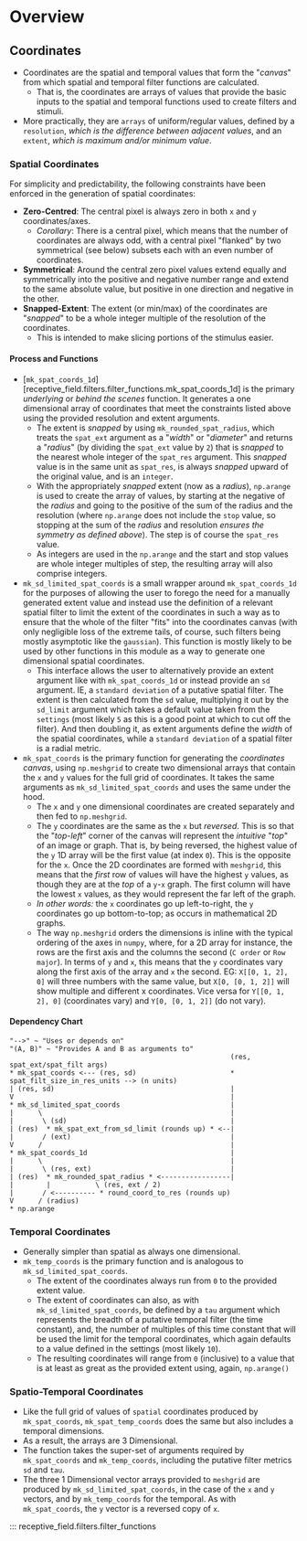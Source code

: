 # Overview

## Coordinates

* Coordinates are the spatial and temporal values that form the "*canvas*" from which spatial and temporal filter functions are calculated.  
	- That is, the coordinates are arrays of values that provide the basic inputs to the spatial and temporal functions used to create filters and stimuli.
* More practically, they are `arrays` of uniform/regular values, defined by a `resolution`, _which is the difference between adjacent values_, and an `extent`, _which is maximum and/or minimum value_.

### Spatial Coordinates

For simplicity and predictability, the following constraints have been enforced in the generation of spatial coordinates:

* **Zero-Centred**: The central pixel is always zero in both `x` and `y` coordinates/axes.
	- _Corollary_: There is a central pixel, which means that the number of coordinates are always odd, with a central pixel "flanked" by two symmetrical (see below) subsets each with an even number of coordinates.
* **Symmetrical**: Around the central zero pixel values extend equally and symmetrically into the positive and negative number range and extend to the same absolute value, but positive in one direction and negative in the other.
* **Snapped-Extent**: The extent (or min/max) of the coordinates are "_snapped_" to be a whole integer multiple of the resolution of the coordinates.
	- This is intended to make slicing portions of the stimulus easier.

#### Process and Functions

* [`mk_spat_coords_1d`][receptive_field.filters.filter_functions.mk_spat_coords_1d] is the primary *underlying* or *behind the scenes* function.  It generates a one dimensional array of coordinates that meet the constraints listed above using the provided resolution and extent arguments.
	- The extent is _snapped_ by using `mk_rounded_spat_radius`, which treats the `spat_ext` argument as a "*width*" or "*diameter*" and returns a "*radius*" (by dividing the `spat_ext` value by `2`) that is *snapped* to the nearest whole integer of the `spat_res` argument.  This *snapped* value is in the same unit as `spat_res`, is always *snapped* upward of the original value, and is an `integer`.
	- With the appropriately *snapped* extent (now as a *radius*), `np.arange` is used to create the array of values, by starting at the negative of the *radius* and going to the positive of the sum of the radius and the resolution (where `np.arange` does not include the `stop` value, so stopping at the sum of the *radius* and resolution *ensures the symmetry as defined above*).  The step is of course the `spat_res` value.
	- As integers are used in the `np.arange` and the start and stop values are whole integer multiples of step, the resulting array will also comprise integers.
* `mk_sd_limited_spat_coords` is a small wrapper around `mk_spat_coords_1d` for the purposes of allowing the user to forego the need for a manually generated extent value and instead use the definition of a relevant spatial filter to limit the extent of the coordinates in such a way as to ensure that the whole of the filter "fits" into the coordinates canvas (with only negligible loss of the extreme tails, of course, such filters being mostly asymptotic like the `gaussian`).  This function is mostly likely to be used by other functions in this module as a way to generate one dimensional spatial coordinates.
	- This interface allows the user to alternatively provide an extent argument like with `mk_spat_coords_1d` or instead provide an `sd` argument.  IE, a `standard deviation` of a putative spatial filter.  The extent is then calculated from the `sd` value, multiplying it out by the `sd_limit` argument which takes a default value taken from the `settings` (most likely `5` as this is a good point at which to cut off the filter).  And then doubling it, as extent arguments define the *width* of the spatial coordinates, while a `standard deviation` of a spatial filter is a radial metric.
* `mk_spat_coords` is the primary function for generating the *coordinates canvas*, using `np.meshgrid` to create two dimensional arrays that contain the `x` and `y` values for the full grid of coordinates.  It takes the same arguments as `mk_sd_limited_spat_coords` and uses the same under the hood.
	- The `x` and `y` one dimensional coordinates are created separately and then fed to `np.meshgrid`.
	- The `y` coordinates are the same as the `x` but _reversed_.  This is so that the "*top*-*left*" corner of the canvas will represent the *intuitive* "*top*" of an image or graph.  That is, by being reversed, the highest value of the `y` 1D array will be the first value (at index `0`).  This is the opposite for the `x`.  Once the 2D coordinates are formed with `meshgrid`, this means that the _first_ row of values will have the highest `y` values, as though they are at the *top* of a `y`-`x` graph.  The first column will have the lowest `x` values, as they would represent the far left of the graph.
	- _In other words:_ the `x` coordinates go up left-to-right, the `y` coordinates go up bottom-to-top; as occurs in mathematical 2D graphs.
	- The way `np.meshgrid` orders the dimensions is inline with the typical ordering of the axes in `numpy`, where, for a 2D array for instance, the rows are the first axis and the columns the second (`C order` or `Row major`).  In terms of `y` and `x`, this means that the `y` coordinates vary along the first axis of the array and `x` the second.  EG: `X[[0, 1, 2], 0]` will three numbers with the same value, but `X[0, [0, 1, 2]]` will show multiple and different x coordinates. Vice versa for `Y[[0, 1, 2], 0]` (coordinates vary) and `Y[0, [0, 1, 2]]` (do not vary).

#### Dependency Chart

```
"-->" ~ "Uses or depends on"
"(A, B)" ~ "Provides A and B as arguments to"
 													  (res, spat_ext/spat_filt args)
* mk_spat_coords <--- (res, sd)                       * spat_filt_size_in_res_units --> (n units)
| (res, sd)											  |
V 													  | 
* mk_sd_limited_spat_coords 						  |
|      \  											  |
|       \ (sd) 										  |
| (res)  * mk_spat_ext_from_sd_limit (rounds up) * <--|
|       / (ext) 									  |
V      / 											  |
* mk_spat_coords_1d 								  |
|      \ 											  |
|       \ (res, ext) 								  |
| (res)  * mk_rounded_spat_radius * <-----------------|
|        |           \ (res, ext / 2)
|       / <---------- * round_coord_to_res (rounds up)
V      / (radius)
* np.arange 
```



### Temporal Coordinates

* Generally simpler than spatial as always one dimensional.
* `mk_temp_coords` is the primary function and is analogous to `mk_sd_limited_spat_coords`.  
	- The extent of the coordinates always run from `0` to the provided extent value.
	- The extent of coordinates can also, as with `mk_sd_limited_spat_coords`, be defined by a `tau` argument which represents the breadth of a putative temporal filter (the time constant), and, the number of multiples of this time constant that will be used the limit for the temporal coordinates, which again defaults to a value defined in the settings (most likely `10`).
	- The resulting coordinates will range from `0` (inclusive) to a value that is at least as great as the provided extent using, again, `np.arange()`


### Spatio-Temporal Coordinates

* Like the full grid of values of `spatial` coordinates produced by `mk_spat_coords`, `mk_spat_temp_coords` does the same but also includes a temporal dimensions.
* As a result, the arrays are 3 Dimensional.
* The function takes the super-set of arguments required by `mk_spat_coords` and `mk_temp_coords`, including the putative filter metrics `sd` and `tau`.
* The three 1 Dimensional vector arrays provided to `meshgrid` are produced by `mk_sd_limited_spat_coords`, in the case of the `x` and `y` vectors, and by `mk_temp_coords` for the temporal.  As with `mk_spat_coords`, the `y` vector is a reversed copy of `x`.




::: receptive_field.filters.filter_functions
